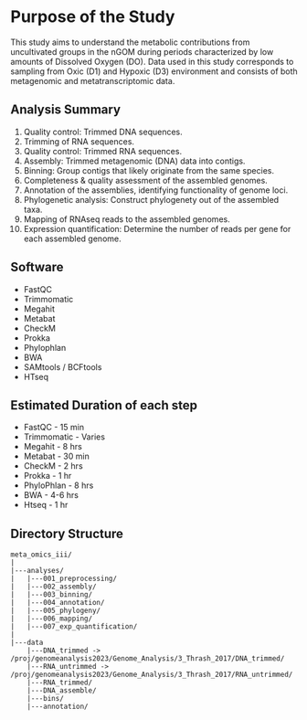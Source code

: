 # Purpose of the Study

This study aims to understand the metabolic contributions from uncultivated groups in the nGOM during periods characterized by low amounts of Dissolved Oxygen (DO). Data used in this study corresponds to sampling from Oxic (D1) and Hypoxic (D3) environment and consists of both metagenomic and metatranscriptomic data.

## Analysis Summary

1. Quality control: Trimmed DNA sequences.
2. Trimming of RNA sequences.
3. Quality control: Trimmed RNA sequences.
4. Assembly: Trimmed metagenomic (DNA) data into contigs.
5. Binning: Group contigs that likely originate from the same species.
6. Completeness & quality assessment of the assembled genomes.
7. Annotation of the assemblies, identifying functionality of genome loci.
8. Phylogenetic analysis: Construct phylogenety out of the assembled taxa.
9. Mapping of RNAseq reads to the assembled genomes.
10. Expression quantification: Determine the number of reads per gene for each assembled genome.

## Software

- FastQC
- Trimmomatic
- Megahit
- Metabat
- CheckM
- Prokka
- Phylophlan
- BWA
- SAMtools / BCFtools
- HTseq


## Estimated Duration of each step

- FastQC - 15 min
- Trimmomatic - Varies
- Megahit - 8 hrs
- Metabat - 30 min 
- CheckM - 2 hrs
- Prokka - 1 hr
- PhyloPhlan - 8 hrs
- BWA - 4-6 hrs
- Htseq - 1 hr

## Directory Structure

```
meta_omics_iii/
|
|---analyses/
|   |---001_preprocessing/
|   |---002_assembly/
|   |---003_binning/
|   |---004_annotation/
|   |---005_phylogeny/
|   |---006_mapping/
|   |---007_exp_quantification/
|
|---data
    |---DNA_trimmed -> /proj/genomeanalysis2023/Genome_Analysis/3_Thrash_2017/DNA_trimmed/
    |---RNA_untrimmed ->  /proj/genomeanalysis2023/Genome_Analysis/3_Thrash_2017/RNA_untrimmed/
    |---RNA_trimmed/
    |---DNA_assemble/
    |---bins/
    |---annotation/
```
